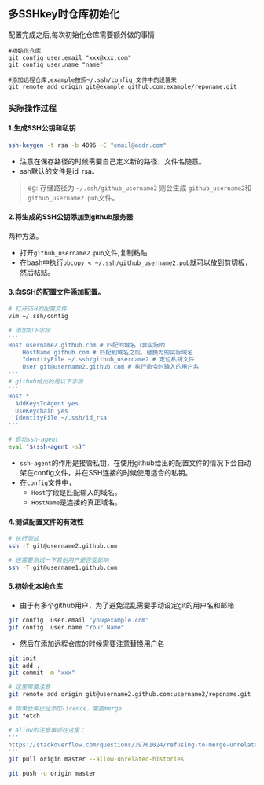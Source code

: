 ## 多SSHkey时仓库初始化

配置完成之后,每次初始化仓库需要额外做的事情

```shell
#初始化仓库
git config user.email "xxx@xxx.com"
git config user.name "name"

#添加远程仓库,example按照~/.ssh/config 文件中的设置来
git remote add origin git@example.github.com:example/reponame.git
```

### 实际操作过程
#### 1.生成SSH公钥和私钥

```sh
ssh-keygen -t rsa -b 4096 -C "email@addr.com"
```

* 注意在保存路径的时候需要自己定义新的路径，文件名随意。
* ssh默认的文件是id_rsa。

> eg: 存储路径为 `~/.ssh/github_username2`
则会生成 `github_username2`和`github_username2.pub`文件。

#### 2.将生成的SSH公钥添加到github服务器
两种方法。
* 打开`github_username2.pub`文件,复制粘贴
* 在bash中执行`pbcopy < ~/.ssh/github_username2.pub`就可以放到剪切板，然后粘贴。

#### 3.向SSH的配置文件添加配置。

```sh
# 打开SSH的配置文件
vim ~/.ssh/config

# 添加如下字段
'''
Host username2.github.com # 匹配的域名（非实际的
	HostName github.com # 匹配到域名之后，替换为的实际域名
	IdentityFile ~/.ssh/github_username2 # 定位私钥文件
	User git@username2.github.com # 执行命令时输入的用户名
'''
# github给出的是以下字段
'''
Host *
  AddKeysToAgent yes
  UseKeychain yes
  IdentityFile ~/.ssh/id_rsa
'''

# 启动ssh-agent
eval "$(ssh-agent -s)"
```

* `ssh-agent`的作用是接管私钥，在使用github给出的配置文件的情况下会自动架在config文件，并在SSH连接的时候使用适合的私钥。
* 在`config`文件中，
  * `Host`字段是匹配输入的域名。
  * `HostName`是连接的真正域名。

#### 4.测试配置文件的有效性

```sh
# 执行测试
ssh -T git@username2.github.com

# 还需要测试一下其他用户是否受影响
ssh -T git@username1.github.com
```

#### 5.初始化本地仓库
* 由于有多个github用户，为了避免混乱需要手动设定git的用户名和邮箱

```sh
git config  user.email "you@example.com"
git config  user.name "Your Name"
```

* 然后在添加远程仓库的时候需要注意替换用户名

```sh
git init
git add .
git commit -m "xxx"

# 这里需要注意
git remote add origin git@username2.github.com:username2/reponame.git

# 如果仓库已经添加licence，需要merge
git fetch

# allow的注意事项在这里：
'''
https://stackoverflow.com/questions/39761024/refusing-to-merge-unrelated-histories-failure-while-pulling-to-recovered-repos
'''
git pull origin master --allow-unrelated-histories

git push -u origin master
```


